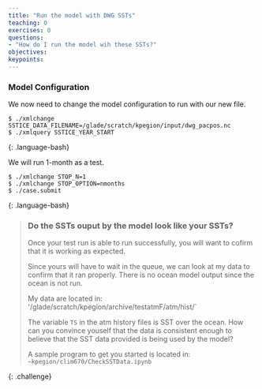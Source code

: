 ```yaml
---
title: "Run the model with DWG SSTs"
teaching: 0
exercises: 0 
questions:
- "How do I run the model wih these SSTs?"
objectives:
keypoints:
---
```


###  Model Configuration

We now need to change the model configuration to run with our new file. 
~~~
$ ./xmlchange SSTICE_DATA_FILENAME=/glade/scratch/kpegion/input/dwg_pacpos.nc
$ ./xmlquery SSTICE_YEAR_START
~~~
{: .language-bash}

We will run 1-month as a test.
~~~
$ ./xmlchange STOP_N=1
$ ./xmlchange STOP_OPTION=nmonths
$ ./case.submit
~~~
{: .language-bash}

> ### Do the SSTs ouput by the model look like your SSTs?  
>
> Once your test run is able to run successfully, you will want to cofirm that it is working as expected. 
>
> Since yours will have to wait in the queue, we can look at my data to confirm that it ran properly. 
> There is no ocean model output since the ocean is not run. 
>
> My data are located in: '/glade/scratch/kpegion/archive/testatmF/atm/hist/`
>
> The variable `TS` in the atm history files is SST over the ocean. How can you convince youself that the data is consistent enough to believe that the SST data provided is being used by the model?
>
> A sample program to get you started is located in: `~kpegion/clim670/CheckSSTData.ipynb`
>
{: .challenge}
